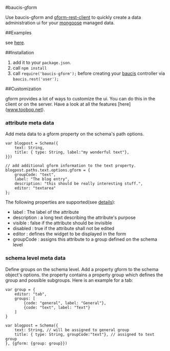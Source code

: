 #baucis-gform


Use baucis-gform and [gform-rest-client] to quickly create a data administration ui for your [mongoose] managed data.

##Examples

see [here](https://github.com/stemey/baucis-example).

##Installation

1. add it to your `package.json`.
2. call `npm install`
3. call `require('baucis-gform');` before creating your [baucis] controller via `baucis.rest('user');`


##Customization

gform provides a lot of ways to customize the ui. You can do this in the client or on the server.
Have a look at all the features [here] (www.toobop.net).

### attribute meta data

Add meta data to a gform property on the schema's path options.


    var blogpost = Schema({
        text: String,
        title: { type: String, label:"my wonderful text"},
    }})

    // add additional gform information to the text property.
    blogpost.paths.text.options.gform = {
        groupCode: "text",
        label: "The blog entry",
        description: "this should be really interesting stuff.",
        editor: "textarea"
    };

The following properties are supported(see [details](www.toobop.net/schema)):

* label : The label of the attribute
* description : a long text describing the attribute's purpose
* visible : false if the attribute should be invisible
* disabled : true if the attribute shall not be edited
* editor : defines the widget to be displayed in the form
* groupCode : assigns this attribute to a group defined on the schema level


### schema level meta data

Define groups on the schema level. Add a property gform to the schema object's options.
the property contains a property group which defines the group and possible subgroups. Here is an example for a tab:


    var group = {
        editor: "tab",
        groups: [
            {code: "general", label: "General"},
            {code: "text", label: "Text"}
        ]
    }

    var blogpost = Schema({
        text: String, // will be assigned to general group
        title: { type: String, groupCode:"text"}, // assigned to text group
    }, {gform: {group: group}})



[gform-rest-client]: https://github.com/stemey/gform-admin
[baucis]: http://github.com/wprl/baucis
[gform]: http://toobop.net
[mongoose]: http://github.com/Learnboost/mongoose



